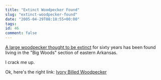 ```yaml
---
title: "Extinct Woodpecker Found"
slug: "extinct-woodpecker-found"
date: "2005-04-29T08:18:55+00:00"
tags:
id: 46
comment: false
---
```


[A large woodpecker thought to be extinct](http://www.woodywoodpecker.com/friends/images/woody&friendslayout_16.gif) for sixty years has been found living in the "Big Woods" section of eastern Arkansas.

I crack me up. 

Ok, here's the right link: [Ivory Billed Woodpecker](http://news.fws.gov/NewsReleases/showNews.cfm?newsId=897957A5-1143-3066-401A20C9DFF1CE36)

